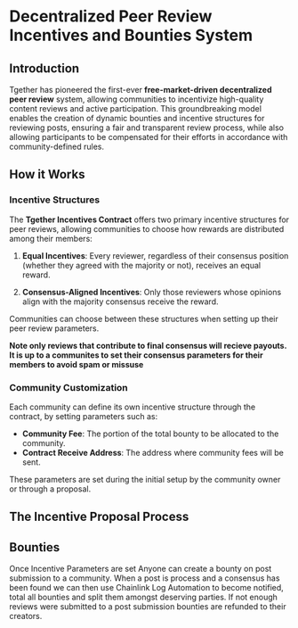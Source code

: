 # Decentralized Peer Review Incentives and Bounties System

## Introduction

Tgether has pioneered the first-ever **free-market-driven decentralized peer review** system, allowing communities to incentivize high-quality content reviews and active participation. This groundbreaking model enables the creation of dynamic bounties and incentive structures for reviewing posts, ensuring a fair and transparent review process, while also allowing participants to be compensated for their efforts in accordance with community-defined rules.

## How it Works

### Incentive Structures

The **Tgether Incentives Contract** offers two primary incentive structures for peer reviews, allowing communities to choose how rewards are distributed among their members:

1. **Equal Incentives**: Every reviewer, regardless of their consensus position (whether they agreed with the majority or not), receives an equal reward.
   
2. **Consensus-Aligned Incentives**: Only those reviewers whose opinions align with the majority consensus receive the reward.

Communities can choose between these structures when setting up their peer review parameters.

**Note only reviews that contribute to final consensus will recieve payouts. It is up to a communites to set their consensus parameters for their members to avoid spam or missuse** 

### Community Customization

Each community can define its own incentive structure through the contract, by setting parameters such as:

- **Community Fee**: The portion of the total bounty to be allocated to the community.
- **Contract Receive Address**: The address where community fees will be sent.

These parameters are set during the initial setup by the community owner or through a proposal.

## The Incentive Proposal Process

## Bounties

Once Incentive Parameters are set Anyone can create a bounty on post submission to a community. When a post is process and a consensus has been found we can then use Chainlink Log Automation to become notified, total all bounties and split them amongst deserving parties. If not enough reviews were submitted to a post submission bounties are refunded to their creators.

